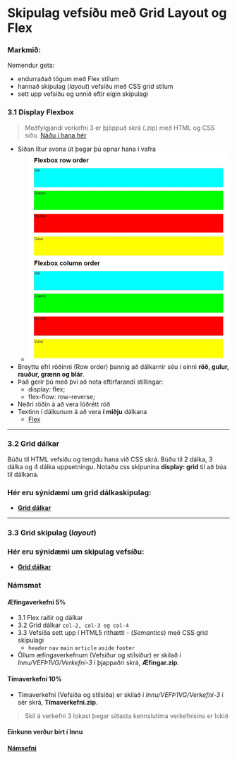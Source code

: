 # Skipulag vefsíðu með Grid Layout og Flex

### Markmið:

Nemendur geta:

- endurraðað tögum með Flex stílum
- hannað skipulag (_layout_) vefsíðu með CSS grid stílum
- sett upp vefsíðu og unnið eftir eigin skipulagi

### 3.1 Display Flexbox

> Meðfylgjandi verkefni 3 er þjöppuð skrá (.zip) með HTML og CSS síðu. [Náðu í hana hér](Namsefni-3/verkefni-nemar.zip) 

- Síðan lítur svona út þegar þú opnar hana í vafra 
  - ![ekki flex](Namsefni-3/Flexbox/before.3.1.jpg)
- Breyttu efri röðinni (Row order) þannig að dálkarnir séu í einni **röð, gulur, rauður, grænn og blár**. 
- Það gerir þú með því að nota eftirfarandi stillingar:
  - display: flex;
  - flex-flow: row-reverse;
- Neðri röðin á að vera lóðrétt röð
- Textinn í dálkunum á að vera **í miðju** dálkana
  - [Flex](Namsefni-3/Flexbox/verk.3.1.jpg)

---

### 3.2 Grid dálkar 

Búðu til HTML vefsíðu og tengdu hana við CSS skrá.  Búðu til 2 dálka, 3 dálka og 4 dálka uppsetningu. Notaðu css skipunina **display: grid** til að búa til dálkana.

### Hér eru sýnidæmi um grid dálkaskipulag: 

  - [**Grid dálkar**](Namsefni-3/Grid/Readme.md)

---

### 3.3 Grid skipulag (_layout_)

### Hér eru sýnidæmi um skipulag vefsíðu: 

  - [**Grid dálkar**](Namsefni-3/Grid/GridLayout.md)

### Námsmat 

#### Æfingaverkefni 5%

- 3.1 Flex raðir og dálkar
- 3.2 Grid dálkar ` col-2, col-3 og col-4 `
- 3.3 Vefsíða sett upp í HTML5 rithætti - (_Semantics_) með CSS grid skipulagi
  - `header` `nav` `main` `article` `aside` `footer`
- Öllum æfingaverkefnum  (Vefsíður og stílsíður) er skilað í _Innu/VEFÞ1VG/Verkefni-3_ í þjappaðri skrá, **Æfingar.zip**. 

#### Tímaverkefni 10%

- Tímaverkefni  (Vefsíða og stílsíða) er skilað í _Innu/VEFÞ1VG/Verkefni-3_ í sér skrá, **Tímaverkefni.zip**. 

> Skil á verkefni 3 lokast þegar síðasta kennslutíma verkefnisins er lokið

#### Einkunn verður birt í Innu

#### [Námsefni](Namsefni-3/README.md)
